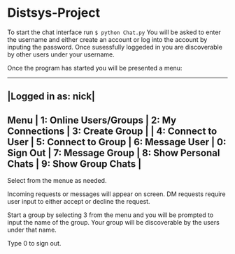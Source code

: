 # Distsys-Project

To start the chat interface run  `$ python Chat.py`
You will be asked to enter the username and either create an account or log into the account by inputing the password. Once susessfully loggeded in you are discoverable by other users under your username.

Once the program has started you will be presented a menu:
 
--------------------
|Logged in as: nick|
-------------------------------------------------------------------------------------------
Menu | 1: Online Users/Groups | 2: My Connections      | 3: Create Group     |
     | 4: Connect to User     | 5: Connect to Group    | 6: Message User     | 0: Sign Out
     | 7: Message Group       | 8: Show Personal Chats | 9: Show Group Chats |
-------------------------------------------------------------------------------------------	

Select from the menue as needed.

Incoming requests or messages will appear on screen. 
DM requests require user input to either accept or decline the request.

Start a group by selecting 3 from the menu and you will be prompted to input the name of the group. Your group will be discoverable by the users under that name. 

Type 0 to sign out.

